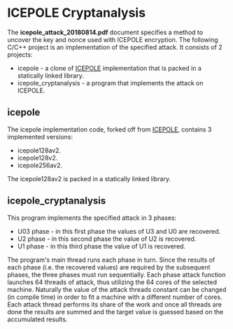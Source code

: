 # ICEPOLE Cryptanalysis
The __icepole_attack_20180814.pdf__ document specifies a method to uncover the key and nonce used with ICEPOLE encryption.
The following C/C++ project is an implementation of the specified attack. It consists of 2 projects:
- icepole - a clone of [ICEPOLE] implementation that is packed in a statically linked library.
- icepole_cryptanalysis - a program that implements the attack on ICEPOLE.

## icepole
The icepole implementation code, forked off from [ICEPOLE], contains 3 implemented versions:
- icepole128av2.
- icepole128v2.
- icepole256av2.

The icepole128av2 is packed in a statically linked library.

## icepole_cryptanalysis
This program implements the specified attack in 3 phases:
- U03 phase - in this first phase the values of U3 and U0 are recovered.
- U2 phase - in this second phase the value of U2 is recovered.
- U1 phase - in this third phase the value of U1 is recovered.

The program's main thread runs each phase in turn. Since the results of each phase (i.e. the recovered values) are required by the subsequent phases, the three phases must run sequentially.
Each phase attack function launches 64 threads of attack, thus utilizing the 64 cores of the selected machine. Naturally the value of the attack threads constant can be changed (in compile time) in order to fit a machine with a different number of cores.
Each attack thread performs its share of the work and once all threads are done the results are summed and the target value is guessed based on the accumulated results.

[//]: # 
   [ICEPOLE]: https://github.com/icepole/icepole
